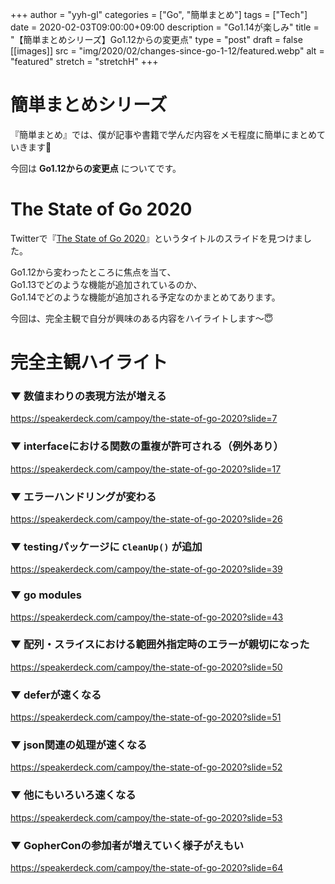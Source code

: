 +++
author = "yyh-gl"
categories = ["Go", "簡単まとめ"]
tags = ["Tech"]
date = 2020-02-03T09:00:00+09:00
description = "Go1.14が楽しみ"
title = "【簡単まとめシリーズ】Go1.12からの変更点"
type = "post"
draft = false
[[images]]
  src = "img/2020/02/changes-since-go-1-12/featured.webp"
  alt = "featured"
  stretch = "stretchH"
+++


# 簡単まとめシリーズ

『簡単まとめ』では、僕が記事や書籍で学んだ内容をメモ程度に簡単にまとめていきます📝

今回は <b>Go1.12からの変更点</b> についてです。

# The State of Go 2020

Twitterで『[The State of Go 2020](https://speakerdeck.com/campoy/the-state-of-go-2020)』というタイトルのスライドを見つけました。

Go1.12から変わったところに焦点を当て、<br>
Go1.13でどのような機能が追加されているのか、 <br>
Go1.14でどのような機能が追加される予定なのかまとめてあります。

今回は、完全主観で自分が興味のある内容をハイライトします〜😇

# 完全主観ハイライト

### ▼ 数値まわりの表現方法が増える
https://speakerdeck.com/campoy/the-state-of-go-2020?slide=7

### ▼ interfaceにおける関数の重複が許可される（例外あり）
https://speakerdeck.com/campoy/the-state-of-go-2020?slide=17

### ▼ エラーハンドリングが変わる
https://speakerdeck.com/campoy/the-state-of-go-2020?slide=26

### ▼ testingパッケージに `CleanUp()` が追加
https://speakerdeck.com/campoy/the-state-of-go-2020?slide=39

### ▼ go modules
https://speakerdeck.com/campoy/the-state-of-go-2020?slide=43

### ▼ 配列・スライスにおける範囲外指定時のエラーが親切になった
https://speakerdeck.com/campoy/the-state-of-go-2020?slide=50

### ▼ deferが速くなる
https://speakerdeck.com/campoy/the-state-of-go-2020?slide=51

### ▼ json関連の処理が速くなる
https://speakerdeck.com/campoy/the-state-of-go-2020?slide=52

### ▼ 他にもいろいろ速くなる
https://speakerdeck.com/campoy/the-state-of-go-2020?slide=53

### ▼ GopherConの参加者が増えていく様子がえもい
https://speakerdeck.com/campoy/the-state-of-go-2020?slide=64
